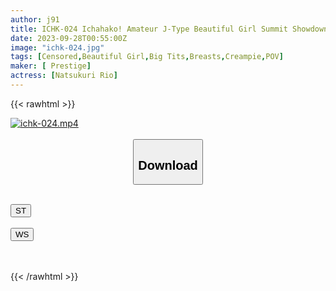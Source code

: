 ```yaml
---
author: j91
title: ICHK-024 Ichahako! Amateur J-Type Beautiful Girl Summit Showdown Alice-Chan, A Big-Breasted J-Cup Girl With Negative Vibes & Rio-Chan, A Cheerful And Energetic Girl Who Loves Creampies Alice Kisaki Rio Nazuki
date: 2023-09-28T00:55:00Z
image: "ichk-024.jpg"
tags: [Censored,Beautiful Girl,Big Tits,Breasts,Creampie,POV]
maker: [ Prestige]
actress: [Natsukuri Rio]
---
```



{{< rawhtml >}}

<div class="video" data-videoid="4xRVYLD41AUKK8m">
    <a href="javascript:;">
        <img src="https://my.j91.asia/posts/ichk-024/ichk-024.jpg" width="WIDTH" height="HEIGHT" alt="ichk-024.mp4" loading="lazy">
    </a>
</div>

<script type="text/javascript" src="https://j91.asia/asset/on-demand-st.js"></script>

<br>
  <link rel="stylesheet" href="https://j91.asia/asset/bs5.css">
  
  <center>
  <button class="btn btn-primary" type="button" data-bs-toggle="collapse" data-bs-target=".multi-collapse" aria-expanded="false" aria-controls="multiCollapseExample1 multiCollapseExample2"><h2>Download</h2></button></center>
</p>
<div class="row">
  <div class="col">
    <div class="collapse multi-collapse" id="multiCollapseExample1">
      <div class="card card-body">
	      	      <br>
<div class="buttons">  
<a href="https://streamtape.to/v/4xRVYLD41AUKK8m"><button class="btn-hover color-3"><i class="fa fa-download"></i> ST</button></a></div>
    </div>
  </div>
</div>
  <div class="col">
    <div class="collapse multi-collapse" id="multiCollapseExample2">
      <div class="card card-body">
	      <br>
<div class="buttons">
    <a href="https://wolfstream.tv/bstnuyhzcsoa"><button class="btn-hover color-9"><i class="fa fa-download"></i> WS</button></a></div>
<br><br>
      </div>
    </div>
  </div>
</div>

{{< /rawhtml >}}